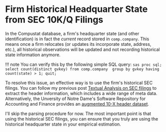 # Firm Historical Headquarter State from SEC 10K/Q Filings

In the Compustat database, a firm's headquarter state (and other identification) is in fact the *current* record stored in `comp.company`. This means once a firm relocates (or updates its incorporate state, address, etc.), all historical observations will be updated and not recording historical state information anymore.

!!! note
    You can verify this by the following simple SQL query:
    ```sas
    proc sql;
    select count(distinct gvkey)
    from comp.company 
    group by gvkey having count(state) > 1;
    quit;
    ```

To resolve this issue, an effective way is to use the firm's historical SEC filings. You can follow my previous post [Textual Analysis on SEC filings](https://mingze-gao.com/posts/textual-analysis-on-sec-filings/) to extract the header information, which includes a wide range of meta data. Alternatively, the Unversity of Notre Dame's Software Repository for Accounting and Finance provides an [augmented 10-X header dataset](https://sraf.nd.edu/data/augmented-10-x-header-data/).

I'll skip the parsing procedure for now. The most important point is that using the historical SEC filings, you can ensure that you truly are using the historical headquarter state in your empirical estimation.
